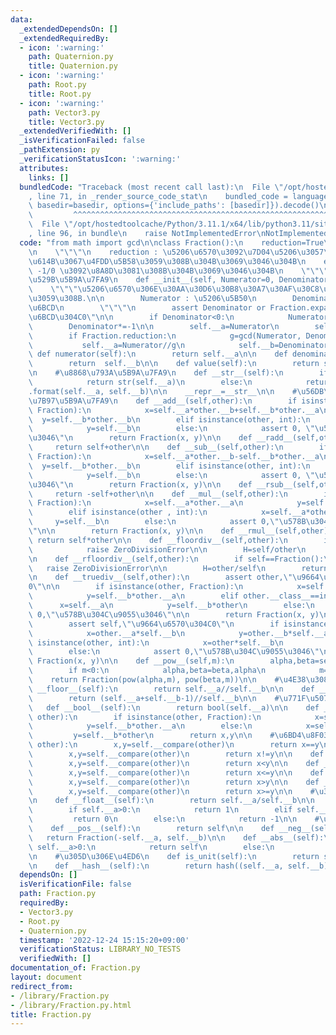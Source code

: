 ```yaml
---
data:
  _extendedDependsOn: []
  _extendedRequiredBy:
  - icon: ':warning:'
    path: Quaternion.py
    title: Quaternion.py
  - icon: ':warning:'
    path: Root.py
    title: Root.py
  - icon: ':warning:'
    path: Vector3.py
    title: Vector3.py
  _extendedVerifiedWith: []
  _isVerificationFailed: false
  _pathExtension: py
  _verificationStatusIcon: ':warning:'
  attributes:
    links: []
  bundledCode: "Traceback (most recent call last):\n  File \"/opt/hostedtoolcache/Python/3.11.1/x64/lib/python3.11/site-packages/onlinejudge_verify/documentation/build.py\"\
    , line 71, in _render_source_code_stat\n    bundled_code = language.bundle(stat.path,\
    \ basedir=basedir, options={'include_paths': [basedir]}).decode()\n          \
    \         ^^^^^^^^^^^^^^^^^^^^^^^^^^^^^^^^^^^^^^^^^^^^^^^^^^^^^^^^^^^^^^^^^^^^^^^^^^^^^^^^^\n\
    \  File \"/opt/hostedtoolcache/Python/3.11.1/x64/lib/python3.11/site-packages/onlinejudge_verify/languages/python.py\"\
    , line 96, in bundle\n    raise NotImplementedError\nNotImplementedError\n"
  code: "from math import gcd\n\nclass Fraction():\n    reduction=True\n    expand=False\n\
    \n    \"\"\"\n    reduction : \u5206\u6570\u3092\u7D04\u5206\u3057\u305F\u72B6\
    \u614B\u3067\u4FDD\u5B58\u3059\u308B\u304B\u3069\u3046\u304B\n    expand : 1/0,\
    \ -1/0 \u3092\u8A8D\u3081\u308B\u304B\u3069\u3046\u304B\n    \"\"\"\n\n    ##\u5165\
    \u529B\u5B9A\u7FA9\n    def __init__(self, Numerator=0, Denominator=1):\n    \
    \    \"\"\"\u5206\u6570\u306E\u30AA\u30D6\u30B8\u30A7\u30AF\u30C8\u3092\u751F\u6210\
    \u3059\u308B.\n\n        Numerator : \u5206\u5B50\n        Denominator : \u5206\
    \u6BCD\n        \"\"\"\n        assert Denominator or Fraction.expand, \"\u5206\
    \u6BCD\u304C0\"\n\n        if Denominator<0:\n            Numerator*=-1\n    \
    \        Denominator*=-1\n\n        self.__a=Numerator\n        self.__b=Denominator\n\
    \        if Fraction.reduction:\n            g=gcd(Numerator, Denominator)\n \
    \           self.__a=Numerator//g\n            self.__b=Denominator//g\n\n   \
    \ def numerator(self):\n        return self.__a\n\n    def denominator(self):\n\
    \        return  self.__b\n\n    def value(self):\n        return self.__a, self.__b\n\
    \n    #\u8868\u793A\u5B9A\u7FA9\n    def __str__(self):\n        if self.__b==1:\n\
    \            return str(self.__a)\n        else:\n            return \"{}/{}\"\
    .format(self.__a, self.__b)\n\n    __repr__=__str__\n\n    #\u56DB\u5247\u6F14\
    \u7B97\u5B9A\u7FA9\n    def __add__(self,other):\n        if isinstance(other,\
    \ Fraction):\n            x=self.__a*other.__b+self.__b*other.__a\n          \
    \  y=self.__b*other.__b\n        elif isinstance(other, int):\n            x=self.__a+self.__b*other\n\
    \            y=self.__b\n        else:\n            assert 0, \"\u578B\u304C\u9055\
    \u3046\"\n        return Fraction(x, y)\n\n    def __radd__(self,other):\n   \
    \     return self+other\n\n    def __sub__(self,other):\n        if isinstance(other,\
    \ Fraction):\n            x=self.__a*other.__b-self.__b*other.__a\n          \
    \  y=self.__b*other.__b\n        elif isinstance(other, int):\n            x=self.__a-self.__b*other\n\
    \            y=self.__b\n        else:\n            assert 0, \"\u578B\u304C\u9055\
    \u3046\"\n        return Fraction(x, y)\n\n    def __rsub__(self,other):\n   \
    \     return -self+other\n\n    def __mul__(self,other):\n        if isinstance(other,\
    \ Fraction):\n            x=self.__a*other.__a\n            y=self.__b*other.__b\n\
    \        elif isinstance(other , int):\n            x=self.__a*other\n       \
    \     y=self.__b\n        else:\n            assert 0,\"\u578B\u304C\u9055\u3046\
    \"\n\n        return Fraction(x, y)\n\n    def __rmul__(self,other):\n       \
    \ return self*other\n\n    def __floordiv__(self,other):\n        if other==Fraction():\n\
    \            raise ZeroDivisionError\n\n        H=self/other\n        return H.a//H.b\n\
    \n    def __rfloordiv__(self,other):\n        if self==Fraction():\n         \
    \   raise ZeroDivisionError\n\n        H=other/self\n        return H.a//H.b\n\
    \n    def __truediv__(self,other):\n        assert other,\"\u9664\u6570\u304C\
    0\"\n\n        if isinstance(other, Fraction):\n            x=self.__a*other.__b\n\
    \            y=self.__b*other.__a\n        elif other.__class__==int:\n      \
    \      x=self.__a\n            y=self.__b*other\n        else:\n            assert\
    \ 0,\"\u578B\u304C\u9055\u3046\"\n\n        return Fraction(x, y)\n\n    def __rtruediv__(self,other):\n\
    \        assert self,\"\u9664\u6570\u304C0\"\n        if isinstance(other, Fraction):\n\
    \            x=other.__a*self.__b\n            y=other.__b*self.__a\n        elif\
    \ isinstance(other, int):\n            x=other*self.__b\n            y=self.__a\n\
    \        else:\n            assert 0,\"\u578B\u304C\u9055\u3046\"\n        return\
    \ Fraction(x, y)\n\n    def __pow__(self,m):\n        alpha,beta=self.__a,self.__b\n\
    \        if m<0:\n            alpha,beta=beta,alpha\n            m=-m\n\n    \
    \    return Fraction(pow(alpha,m), pow(beta,m))\n\n    #\u4E38\u3081\n    def\
    \ __floor__(self):\n        return self.__a//self.__b\n\n    def __ceil__(self):\n\
    \        return (self.__a+self.__b-1)//self.__b\n\n    #\u771F\u507D\u5024\n \
    \   def __bool__(self):\n        return bool(self.__a)\n\n    def __compare(self,\
    \ other):\n        if isinstance(other, Fraction):\n            x=self.__a*other.__b\n\
    \            y=self.__b*other.__a\n        else:\n            x=self.__a\n   \
    \         y=self.__b*other\n        return x,y\n\n    #\u6BD4\u8F03\n    def __eq__(self,\
    \ other):\n        x,y=self.__compare(other)\n        return x==y\n\n    def __nq__(self,other):\n\
    \        x,y=self.__compare(other)\n        return x!=y\n\n    def __lt__(self,other):\n\
    \        x,y=self.__compare(other)\n        return x<y\n\n    def __le__(self,other):\n\
    \        x,y=self.__compare(other)\n        return x<=y\n\n    def __gt__(self,other):\n\
    \        x,y=self.__compare(other)\n        return x>y\n\n    def __ge__(self,other):\n\
    \        x,y=self.__compare(other)\n        return x>=y\n\n    #\u305D\u306E\u4ED6\
    \n    def __float__(self):\n        return self.__a/self.__b\n\n    def sign(self):\n\
    \        if self.__a>0:\n            return 1\n        elif self.__a==0:\n   \
    \         return 0\n        else:\n            return -1\n\n    #\u7B26\u53F7\n\
    \    def __pos__(self):\n        return self\n\n    def __neg__(self):\n     \
    \   return Fraction(-self.__a, self.__b)\n\n    def __abs__(self):\n        if\
    \ self.__a>0:\n            return self\n        else:\n            return -self\n\
    \n    #\u305D\u306E\u4ED6\n    def is_unit(self):\n        return self.__a==1\n\
    \n    def __hash__(self):\n        return hash((self.__a, self.__b))\n\n"
  dependsOn: []
  isVerificationFile: false
  path: Fraction.py
  requiredBy:
  - Vector3.py
  - Root.py
  - Quaternion.py
  timestamp: '2022-12-24 15:15:20+09:00'
  verificationStatus: LIBRARY_NO_TESTS
  verifiedWith: []
documentation_of: Fraction.py
layout: document
redirect_from:
- /library/Fraction.py
- /library/Fraction.py.html
title: Fraction.py
---
```

